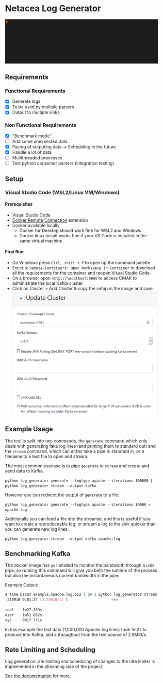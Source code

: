 # Netacea Log Generator

![splash](docs/splash.gif) 

## Requirements 

### Functional Requirements
- [x] Generate logs
- [x] To be used by multiple parsers
- [x] Output to multiple sinks

### Non Functional Requirements
- [x] "Benchmark mode"
- [ ] Add some unexpected data
- [x] Pacing of outputing data -> Scheduling in the future
- [x] Handle a lot of data
- [ ] Multithreaded processes
- [ ] Test python consumer parsers (integration testing)

## Setup

### Visual Studio Code (WSL2/Linux VM/Windows)

#### Prerequisites

- Visual Studio Code
- [Docker Remote Connection](https://marketplace.visualstudio.com/items?itemName=ms-vscode-remote.remote-containers) extension
- Docker available locally
  - Docker for Desktop should work fine for WSL2 and Windows
  - Docker linux install works fine if your VS Code is installed in the same virtual machine

#### First Run

- On Windows press ```Ctrl, shift + P``` to open up the command palette
- Execute ```Remote-Containers: Open Workspace in Container``` to download all the requirements for the container and reopen Visual Studio Code.
- On a browser open ```http://localhost:9000``` to access CMAK to administrate the local Kafka cluster.
- Click on Cluster > Add Cluster & copy the setup in the image and save 
  ![cmak](docs/cmak_setup.png) 


## Example Usage

The tool is split into two commands, the `generate` command which only deals with generating fake log lines (and printing them to standard out) and the `stream` command, which can either take a pipe in standard in, or a filename to a text file to open and stream.

The most common usecase is to pipe `generate` to `stream` and create and send data to Kafka.

```python log_generator generate --logtype apache --iterations 100000 | python log_generator stream --output kafka```

However you can redirect the output of `generate` to a file:

```python log_generator generate --logtype apache --iterations 10000 > apache.log```

Additionally you can feed a file into the streamer, and this is useful if you want to create a reproduceable log, or stream a log to the sink quicker than you can generate new log lines:

```python log_generator stream --output kafka apache.log```

## Benchmarking Kafka

The docker image has `pv` installed to monitor the bandwidth through a unix pipe, so running this command will give you both the runtime of the process but also the instantaneous current bandwidth in the pipe.

Example Output:

```bash
$ time bzcat example.apache.log.bz2 | pv | python log_generator stream --output kafka
 215MiB 0:01:27 [2.48MiB/s] [                    <=>                                ]

real    1m27.189s
user    1m52.882s
sys     0m17.771s
```

In this example the test data (1,000,000 Apache log lines) took 1m27 to produce into Kafka, and a throughput from the text source of 2.5MiB/s.

## Rate Limiting and Scheduling

Log generation rate limiting and scheduling of changes to the rate limiter is implemented in the streaming side of the project.

See [the documentation](docs/rate_limit.md) for more.